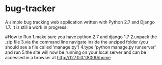 # bug-tracker
A simple bug tracking web application written with Python 2.7 and Django 1.7. It is still a work in progress.

#How to Run
1.make sure you have python 2.7 and django 1.7
2.unpack the .zip file
3.via the command line navigate inside the unziped folder (you should see a file called 'manage.py')
4.type 'python manage.py runserver' and run
5.the site will now be running on your local server and can be accessed in a browser at http://127.0.0.1:8000/home
